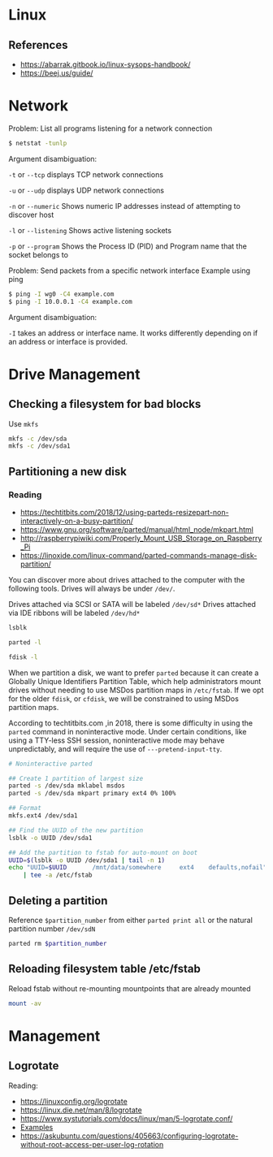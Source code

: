 # Linux

## References

- https://abarrak.gitbook.io/linux-sysops-handbook/
- https://beej.us/guide/

# Network

Problem:
List all programs listening for a network connection

```bash
$ netstat -tunlp
```

Argument disambiguation:

`-t` or `--tcp` displays TCP network connections

`-u` or `--udp` displays UDP network connections

`-n` or `--numeric` Shows numeric IP addresses instead of attempting to discover host

`-l` or `--listening` Shows active listening sockets

`-p` or `--program` Shows the Process ID (PID) and Program name that the socket belongs to

Problem:
Send packets from a specific network interface
Example using ping

```bash
$ ping -I wg0 -C4 example.com
$ ping -I 10.0.0.1 -C4 example.com
```

Argument disambiguation:

`-I` takes an address or interface name. It works differently depending on if an address or interface is provided.

# Drive Management

## Checking a filesystem for bad blocks

Use `mkfs`

```bash
mkfs -c /dev/sda
mkfs -c /dev/sda1
```

## Partitioning a new disk

### Reading

- https://techtitbits.com/2018/12/using-parteds-resizepart-non-interactively-on-a-busy-partition/
- https://www.gnu.org/software/parted/manual/html_node/mkpart.html
- http://raspberrypiwiki.com/Properly_Mount_USB_Storage_on_Raspberry_Pi
- https://linoxide.com/linux-command/parted-commands-manage-disk-partition/

You can discover more about drives attached to the computer with the following tools.
Drives will always be under `/dev/`.

Drives attached via SCSI or SATA will be labeled `/dev/sd*`
Drives attached via IDE ribbons will be labeled `/dev/hd*`

```bash
lsblk

parted -l

fdisk -l
```

When we partition a disk, we want to prefer `parted` because it can create a Globally Unique Identifiers Partition Table, which help administrators mount drives without needing to use MSDos partition maps in `/etc/fstab`.
If we opt for the older `fdisk`, or `cfdisk`, we will be constrained to using MSDos partition maps.

According to techtitbits.com ,in 2018, there is some difficulty in using the `parted` command in noninteractive mode. Under certain conditions, like using a TTY-less SSH session, noninteractive mode may behave unpredictably, and will require the use of `---pretend-input-tty`.

```bash
# Noninteractive parted

## Create 1 partition of largest size
parted -s /dev/sda mklabel msdos
parted -s /dev/sda mkpart primary ext4 0% 100%

## Format
mkfs.ext4 /dev/sda1

## Find the UUID of the new partition
lsblk -o UUID /dev/sda1

## Add the partition to fstab for auto-mount on boot
UUID=$(lsblk -o UUID /dev/sda1 | tail -n 1)
echo "UUID=$UUID       /mnt/data/somewhere     ext4    defaults,nofail" \
	| tee -a /etc/fstab

```

## Deleting a partition

Reference `$partition_number` from either `parted print all` or the natural partition number `/dev/sdN`

```bash
parted rm $partition_number
```

## Reloading filesystem table /etc/fstab

Reload fstab without re-mounting mountpoints that are already mounted

```bash
mount -av
```

# Management

## Logrotate

Reading:

- https://linuxconfig.org/logrotate
- https://linux.die.net/man/8/logrotate
- https://www.systutorials.com/docs/linux/man/5-logrotate.conf/
- [Examples](https://www.tutorialspoint.com/unix_commands/logrotate.htm)
- https://askubuntu.com/questions/405663/configuring-logrotate-without-root-access-per-user-log-rotation

